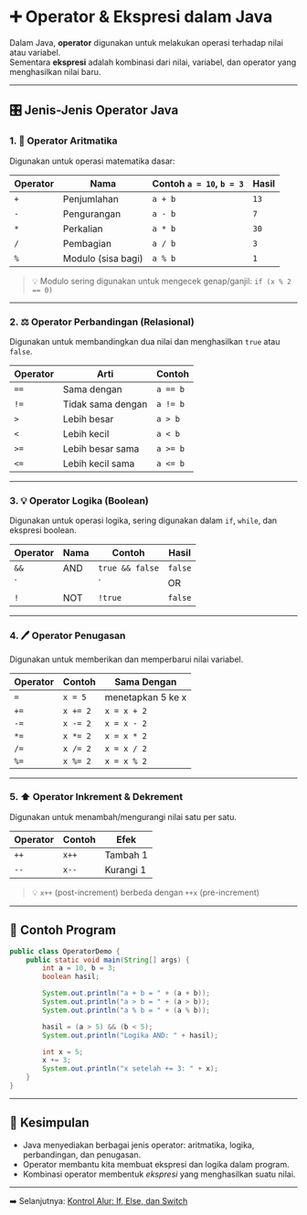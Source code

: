 # ➕ Operator & Ekspresi dalam Java

Dalam Java, **operator** digunakan untuk melakukan operasi terhadap nilai atau variabel.  
Sementara **ekspresi** adalah kombinasi dari nilai, variabel, dan operator yang menghasilkan nilai baru.

---

## 🎛️ Jenis-Jenis Operator Java

### 1. 🧮 Operator Aritmatika

Digunakan untuk operasi matematika dasar:

| Operator | Nama        | Contoh `a = 10`, `b = 3` | Hasil |
|----------|-------------|--------------------------|-------|
| `+`      | Penjumlahan | `a + b`                  | `13`  |
| `-`      | Pengurangan | `a - b`                  | `7`   |
| `*`      | Perkalian   | `a * b`                  | `30`  |
| `/`      | Pembagian   | `a / b`                  | `3`   |
| `%`      | Modulo (sisa bagi) | `a % b`         | `1`   |

> 💡 Modulo sering digunakan untuk mengecek genap/ganjil: `if (x % 2 == 0)`

---

### 2. ⚖️ Operator Perbandingan (Relasional)

Digunakan untuk membandingkan dua nilai dan menghasilkan `true` atau `false`.

| Operator | Arti                | Contoh        |
|----------|---------------------|---------------|
| `==`     | Sama dengan         | `a == b`      |
| `!=`     | Tidak sama dengan   | `a != b`      |
| `>`      | Lebih besar         | `a > b`       |
| `<`      | Lebih kecil         | `a < b`       |
| `>=`     | Lebih besar sama    | `a >= b`      |
| `<=`     | Lebih kecil sama    | `a <= b`      |

---

### 3. 💡 Operator Logika (Boolean)

Digunakan untuk operasi logika, sering digunakan dalam `if`, `while`, dan ekspresi boolean.

| Operator | Nama        | Contoh         | Hasil      |
|----------|-------------|----------------|------------|
| `&&`     | AND         | `true && false`| `false`    |
| `||`     | OR          | `true || false`| `true`     |
| `!`      | NOT         | `!true`        | `false`    |

---

### 4. 🖊️ Operator Penugasan

Digunakan untuk memberikan dan memperbarui nilai variabel.

| Operator | Contoh      | Sama Dengan     |
|----------|-------------|-----------------|
| `=`      | `x = 5`     | menetapkan 5 ke x |
| `+=`     | `x += 2`    | `x = x + 2`     |
| `-=`     | `x -= 2`    | `x = x - 2`     |
| `*=`     | `x *= 2`    | `x = x * 2`     |
| `/=`     | `x /= 2`    | `x = x / 2`     |
| `%=`     | `x %= 2`    | `x = x % 2`     |

---

### 5. ⬆️ Operator Inkrement & Dekrement

Digunakan untuk menambah/mengurangi nilai satu per satu.

| Operator | Contoh      | Efek               |
|----------|-------------|--------------------|
| `++`     | `x++`       | Tambah 1           |
| `--`     | `x--`       | Kurangi 1          |

> 💡 `x++` (post-increment) berbeda dengan `++x` (pre-increment)

---

## 🧪 Contoh Program

```java
public class OperatorDemo {
    public static void main(String[] args) {
        int a = 10, b = 3;
        boolean hasil;

        System.out.println("a + b = " + (a + b));
        System.out.println("a > b = " + (a > b));
        System.out.println("a % b = " + (a % b));

        hasil = (a > 5) && (b < 5);
        System.out.println("Logika AND: " + hasil);

        int x = 5;
        x += 3;
        System.out.println("x setelah += 3: " + x);
    }
}
````

---

## 📌 Kesimpulan

* Java menyediakan berbagai jenis operator: aritmatika, logika, perbandingan, dan penugasan.
* Operator membantu kita membuat ekspresi dan logika dalam program.
* Kombinasi operator membentuk *ekspresi* yang menghasilkan suatu nilai.

---

➡️ Selanjutnya: [Kontrol Alur: If, Else, dan Switch](kontrol_alur.md)